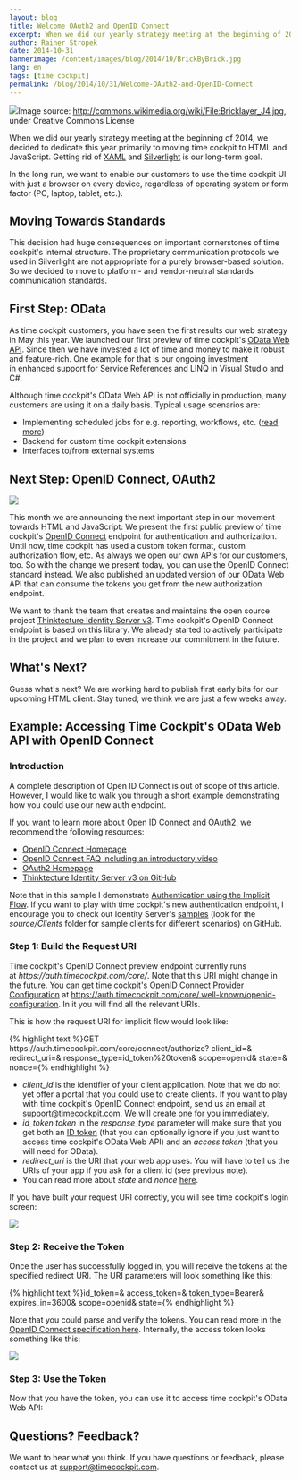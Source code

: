 ```yaml
---
layout: blog
title: Welcome OAuth2 and OpenID Connect
excerpt: When we did our yearly strategy meeting at the beginning of 2014, we decided to dedicate this year primarily to moving time cockpit to HTML and JavaScript. This decision had huge consequences on important cornerstones of time cockpit's internal structure. The proprietary communication protocols we used in Silverlight are not appropriate for a purely browser-based solution. So we decided to move to platform- and vendor-neutral standards communication standards. Today, we present the next step down that road -  Time Cockpit's brand new OpenID Connect endpoint for authentication.
author: Rainer Stropek
date: 2014-10-31
bannerimage: /content/images/blog/2014/10/BrickByBrick.jpg
lang: en
tags: [time cockpit]
permalink: /blog/2014/10/31/Welcome-OAuth2-and-OpenID-Connect
---
```


<div class="imageCaption">
  <img src="{{site.baseurl}}/content/images/blog/2014/10/BrickByBrick.jpg" />Image source: <a href="http://commons.wikimedia.org/wiki/File:Bricklayer_J4.jpg" target="_blank">http://commons.wikimedia.org/wiki/File:Bricklayer_J4.jpg</a>, under Creative Commons License</div><p>When we did our yearly strategy meeting at the beginning of 2014, we decided to dedicate this year primarily to moving time cockpit to HTML and JavaScript. Getting rid of <a href="http://msdn.microsoft.com/en-us/library/ms752059(v=vs.110).aspx" target="_blank">XAML</a> and <a href="http://www.microsoft.com/silverlight/" target="_blank">Silverlight</a> is our long-term goal.</p><p class="showcase">In the long run, we want to enable our customers to use the time cockpit UI with just a browser on every device, regardless of operating system or form factor (PC, laptop, tablet, etc.).</p><h2>Moving Towards Standards</h2><p>This decision had huge consequences on important cornerstones of time cockpit's internal structure. The proprietary communication protocols we used in Silverlight are not appropriate for a purely browser-based solution. So we decided to move to platform- and vendor-neutral standards communication standards.</p><h2>First Step: OData</h2><p>As time cockpit customers, you have seen the first results our web strategy in May this year. We launched our first preview of time cockpit's <a href="http://www.timecockpit.com/blog/2014/04/27/Adding-Web-to-our-API" target="_blank">OData Web API</a>. Since then we have invested a lot of time and money to make it robust and feature-rich. One example for that is our ongoing investment in enhanced support for Service References and LINQ in Visual Studio and C#.</p><p>Although time cockpit's OData Web API is not officially in production, many customers are using it on a daily basis. Typical usage scenarios are:</p><ul>
  <li>Implementing scheduled jobs for e.g. reporting, workflows, etc. (<a href="http://www.timecockpit.com/blog/2014/05/30/Warning-Emails-in-Case-of-Budget-Overrun" target="_blank">read more</a>)</li>
  <li>Backend for custom time cockpit extensions</li>
  <li>Interfaces to/from external systems</li>
</ul><h2>Next Step: OpenID Connect, OAuth2</h2><p class="floatRight">
  <img src="{{site.baseurl}}/content/images/blog/2014/10/openid-logo-wordmark.png" />
</p><p>This month we are announcing the next important step in our movement towards HTML and JavaScript: We present the first public preview of time cockpit's <a href="http://oauth.net/2/" target="_blank"></a><a href="http://openid.net/connect/" target="_blank">OpenID Connect</a> endpoint for authentication and authorization. Until now, time cockpit has used a custom token format, custom authorization flow, etc. As always we open our own APIs for our customers, too. So with the change we present today, you can use the OpenID Connect standard instead. We also published an updated version of our OData Web API that can consume the tokens you get from the new authorization endpoint.</p><p class="showcase">We want to thank the team that creates and maintains the open source project <a href="https://github.com/thinktecture/Thinktecture.IdentityServer.v3" target="_blank">Thinktecture Identity Server v3</a>. Time cockpit's OpenID Connect endpoint is based on this library. We already started to actively participate in the project and we plan to even increase our commitment in the future.</p><h2>What's Next?</h2><p>Guess what's next? We are working hard to publish first early bits for our upcoming HTML client. Stay tuned, we think we are just a few weeks away.</p><h2>Example: Accessing Time Cockpit's OData Web API with OpenID Connect</h2><h3>Introduction</h3><p>A complete description of Open ID Connect is out of scope of this article. However, I would like to walk you through a short example demonstrating how you could use our new auth endpoint.</p><p class="showcase">If you want to learn more about Open ID Connect and OAuth2, we recommend the following resources:</p><ul>
  <li>
    <a href="http://openid.net/connect/" target="_blank">OpenID Connect Homepage</a>
  </li>
  <li>
    <a href="http://openid.net/connect/faq/" target="_blank">OpenID Connect FAQ including an introductory video</a>
  </li>
  <li>
    <a href="http://oauth.net/2/" target="_blank">OAuth2 Homepage</a>
  </li>
  <li>
    <a href="https://github.com/thinktecture/Thinktecture.IdentityServer.v3" target="_blank">Thinktecture Identity Server v3 on GitHub</a>
  </li>
</ul><p>Note that in this sample I demonstrate <a href="http://openid.net/specs/openid-connect-core-1_0.html#ImplicitFlowAuth" target="_blank">Authentication using the Implicit Flow</a>. If you want to play with time cockpit's new authentication endpoint, I encourage you to check out Identity Server's <a href="https://github.com/thinktecture/Thinktecture.IdentityServer.v3.Samples/">samples</a> (look for the <em>source/Clients</em> folder for sample clients for different scenarios) on GitHub.</p><h3>Step 1: Build the Request URI</h3><p>Time cockpit's OpenID Connect preview endpoint currently runs at <em>https://auth.timecockpit.com/core/</em>. Note that this URI might change in the future. You can get time cockpit's OpenID Connect <a href="http://openid.net/specs/openid-connect-discovery-1_0.html#ProviderConfig" target="_blank">Provider Configuration</a> at <a href="https://auth.timecockpit.com/core/.well-known/openid-configuration" target="_blank">https://auth.timecockpit.com/core/.well-known/openid-configuration</a>. In it you will find all the relevant URIs.</p><p>This is how the request URI for implicit flow would look like:</p>{% highlight text %}GET https://auth.timecockpit.com/core/connect/authorize?
    client_id=<your client id>&
    redirect_uri=<URI of your app>&
    response_type=id_token%20token&
    scope=openid&
    state=<yourstate>&
    nonce=<random generated nonce>{% endhighlight %}<ul>
  <li>
    <em>client_id</em> is the identifier of your client application. Note that we do not yet offer a portal that you could use to create clients. If you want to play with time cockpit's OpenID Connect endpoint, send us an email at <a href="mailto:support@timecockpit.com" target="_blank">support@timecockpit.com</a>. We will create one for you immediately.</li>
  <li>
    <em>id_token token</em> in the <em>response_type</em> parameter will make sure that you get both an <a href="http://openid.net/specs/oauth-v2-multiple-response-types-1_0.html#id_token" target="_blank">ID token</a> (that you can optionally ignore if you just want to access time cockpit's OData Web API) and an <em>access token</em> (that you will need for OData).</li>
  <li>
    <em>redirect_uri</em> is the URI that your web app uses. You will have to tell us the URIs of your app if you ask for a client id (see previous note).</li>
  <li>You can read more about <em>state</em> and <em>nonce </em><a href="http://openid.net/specs/openid-connect-core-1_0.html#AuthRequest" target="_blank">here</a>.</li>
</ul><p>If you have built your request URI correctly, you will see time cockpit's login screen:</p><p>
  <img src="{{site.baseurl}}/content/images/blog/2014/10/tclogin.png" />
</p><h3>Step 2: Receive the Token</h3><p>Once the user has successfully logged in, you will receive the tokens at the specified redirect URI. The URI parameters will look something like this:</p>{% highlight text %}id_token=<your id token>&
access_token=<your access token>&
token_type=Bearer&
expires_in=3600&
scope=openid&
state=<yourstate>{% endhighlight %}<p>Note that you could parse and verify the tokens. You can read more in the <a href="http://openid.net/specs/openid-connect-core-1_0.html#ImplicitTokenValidation" target="_blank">OpenID Connect specification here</a>. Internally, the access token looks something like this:</p><p>
  <img src="{{site.baseurl}}/content/images/blog/2014/10/accessToken.png" />
</p><h3>Step 3: Use the Token</h3><p>Now that you have the token, you can use it to access time cockpit's OData Web API:</p><function name="Composite.Media.ImageGallery.Slimbox2">
  <param name="MediaImage" value="MediaArchive:05867889-de92-469b-bdd9-bb1c06e4b359" />
  <param name="ThumbnailMaxWidth" value="800" />
  <param name="ThumbnailMaxHeight" value="800" />
  <param name="ImageMaxWidth" value="1280" />
  <param name="ImageMaxHeight" value="1024" />
</function><h2>Questions? Feedback?</h2><p>We want to hear what you think. If you have questions or feedback, please contact us at <a href="mailto:support@timecockpit.com">support@timecockpit.com</a>.</p>